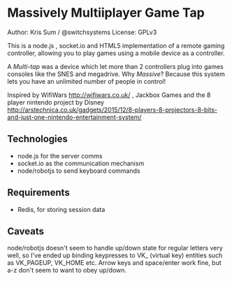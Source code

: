 # Massively Multiiplayer Game Tap

Author: Kris Sum / @switchsystems
License: GPLv3

This is a node.js , socket.io and HTML5 implementation of a remote gaming controller, 
allowing you to play games using a mobile device as a controller.

A *Multi-tap* was a device which let more than 2 controllers plug into games consoles like the SNES and megadrive. 
Why *Massive*? Because this system lets you have an unlimited number of people in control!

Inspired by WifiWars http://wifiwars.co.uk/ , Jackbox Games and the 8 player nintendo project by Disney http://arstechnica.co.uk/gadgets/2015/12/8-players-8-projectors-8-bits-and-just-one-nintendo-entertainment-system/ 

## Technologies

* node.js for the server comms
* socket.io as the communication mechanism
* node/robotjs to send keyboard commands

## Requirements

* Redis, for storing session data

## Caveats

node/robotjs doesn't seem to handle up/down state for regular letters very well, 
so I've ended up binding keypresses to VK_ (virtual key) entities such as VK_PAGEUP, VK_HOME etc. 
Arrow keys and space/enter work fine, but a-z don't seem to want to obey up/down.